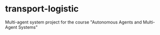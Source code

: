 # transport-logistic
Multi-agent system project for the course "Autonomous Agents and Multi-Agent Systems"
